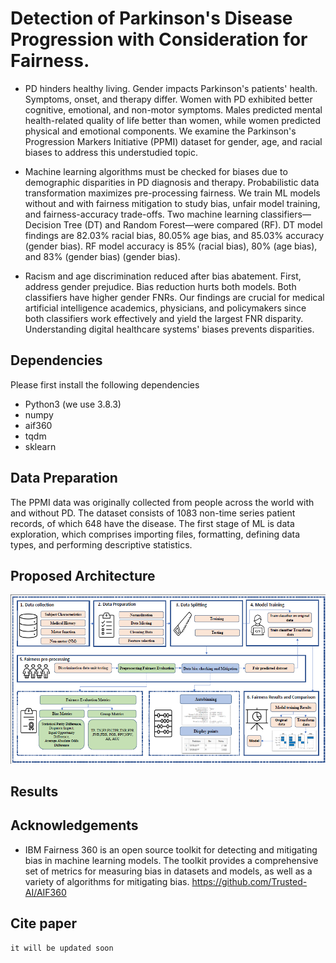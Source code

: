 # Detection of Parkinson's Disease Progression with Consideration for Fairness.

* PD hinders healthy living. Gender impacts Parkinson's patients' health. Symptoms, onset, and therapy differ. Women with PD exhibited better cognitive, emotional, and non-motor symptoms. Males predicted mental health-related quality of life better than women, while women predicted physical and emotional components. We examine the Parkinson's Progression Markers Initiative (PPMI) dataset for gender, age, and racial biases to address this understudied topic.

* Machine learning algorithms must be checked for biases due to demographic disparities in PD diagnosis and therapy. Probabilistic data transformation maximizes pre-processing fairness. We train ML models without and with fairness mitigation to study bias, unfair model training, and fairness-accuracy trade-offs. Two machine learning classifiers—Decision Tree (DT) and Random Forest—were compared (RF). DT model findings are 82.03% racial bias, 80.05% age bias, and 85.03% accuracy (gender bias). RF model accuracy is 85% (racial bias), 80% (age bias), and 83% (gender bias) (gender bias). 

* Racism and age discrimination reduced after bias abatement. First, address gender prejudice. Bias reduction hurts both models. Both classifiers have higher gender FNRs. Our findings are crucial for medical artificial intelligence academics, physicians, and policymakers since both classifiers work effectively and yield the largest FNR disparity. Understanding digital healthcare systems' biases prevents disparities.



## Dependencies
Please first install the following dependencies
* Python3 (we use 3.8.3)
* numpy
* aif360
* tqdm
* sklearn


## Data Preparation
The PPMI data was originally collected from people across the world with and without PD. The dataset consists of 1083 non-time series patient records, of which 648 have the disease. The first stage of ML is data exploration, which comprises importing files, formatting, defining data types, and performing descriptive statistics.

## Proposed Architecture

![figure](Fig\01.png)

## Results

## Acknowledgements
* IBM Fairness 360 is an open source toolkit for detecting and mitigating bias in machine learning models. The toolkit provides a comprehensive set of metrics for measuring bias in datasets and models, as well as a variety of algorithms for mitigating bias. https://github.com/Trusted-AI/AIF360
## Cite paper

```text
it will be updated soon
```